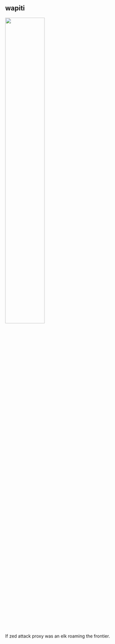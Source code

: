 ## wapiti

<img src="https://wapiti-scanner.github.io/wapiti_400.png" width=50% height=50%>

If zed attack proxy was an elk roaming the frontier.
